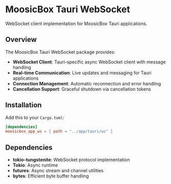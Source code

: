 # MoosicBox Tauri WebSocket

WebSocket client implementation for MoosicBox Tauri applications.

## Overview

The MoosicBox Tauri WebSocket package provides:

- **WebSocket Client**: Tauri-specific async WebSocket client with message handling
- **Real-time Communication**: Live updates and messaging for Tauri applications
- **Connection Management**: Automatic reconnection and error handling
- **Cancellation Support**: Graceful shutdown via cancellation tokens

## Installation

Add this to your `Cargo.toml`:

```toml
[dependencies]
moosicbox_app_ws = { path = "../app/tauri/ws" }
```

## Dependencies

- **tokio-tungstenite**: WebSocket protocol implementation
- **Tokio**: Async runtime
- **futures**: Async stream and channel utilities
- **bytes**: Efficient byte buffer handling
